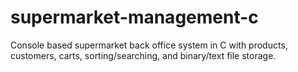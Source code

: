 # supermarket-management-c
Console based supermarket back office system in C with products, customers, carts, sorting/searching, and binary/text file storage.
